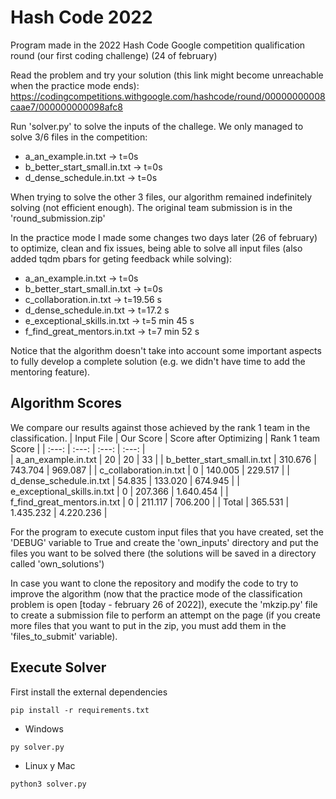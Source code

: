 # Hash Code 2022

Program made in the 2022 Hash Code Google competition qualification round (our first coding challenge) (24 of february)

Read the problem and try your solution (this link might become unreachable when the practice mode ends): https://codingcompetitions.withgoogle.com/hashcode/round/00000000008caae7/000000000098afc8 

Run 'solver.py' to solve the inputs of the challege. We only managed to solve 3/6 files in the competition:
- a_an_example.in.txt -> t=0s
- b_better_start_small.in.txt -> t=0s
- d_dense_schedule.in.txt -> t=0s

When trying to solve the other 3 files, our algorithm remained indefinitely solving (not efficient enough). The original team submission is in the 'round_submission.zip'

In the practice mode I made some changes two days later (26 of february) to optimize, clean and fix issues, being able to solve all input files (also added tqdm pbars for geting feedback while solving):
- a_an_example.in.txt -> t=0s
- b_better_start_small.in.txt -> t=0s
- c_collaboration.in.txt -> t=19.56 s
- d_dense_schedule.in.txt -> t=17.2 s
- e_exceptional_skills.in.txt -> t=5 min 45 s
- f_find_great_mentors.in.txt -> t=7 min 52 s

Notice that the algorithm doesn't take into account some important aspects to fully develop a complete solution (e.g. we didn't have time to add the mentoring feature).

## Algorithm Scores
We compare our results against those achieved by the rank 1 team in the classification.
| Input File | Our Score | Score after Optimizing | Rank 1 team Score |
|     :---:      |  :---:   | :---: | :---: |  
| a_an_example.in.txt  | 20 | 20 | 33 |
| b_better_start_small.in.txt  | 310.676 | 743.704 | 969.087 |
| c_collaboration.in.txt  | 0 | 140.005 | 229.517 |
| d_dense_schedule.in.txt  | 54.835 | 133.020 | 674.945 |
| e_exceptional_skills.in.txt  | 0 | 207.366 | 1.640.454 |
| f_find_great_mentors.in.txt  | 0 | 211.117 | 706.200 |
| Total  | 365.531 | 1.435.232 | 4.220.236 |

For the program to execute custom input files that you have created, set the 'DEBUG' variable to True and create the 'own_inputs' directory and put the files you want to be solved there (the solutions will be saved in a directory called 'own_solutions')

In case you want to clone the repository and modify the code to try to improve the algorithm (now that the practice mode of the classification problem is open [today - february 26 of 2022]), execute the 'mkzip.py' file to create a submission file to perform an attempt on the page (if you create more files that you want to put in the zip, you must add them in the 'files_to_submit' variable).

## Execute Solver
First install the external dependencies
```
pip install -r requirements.txt
```
- Windows
```
py solver.py
```
- Linux y Mac
```
python3 solver.py
```
